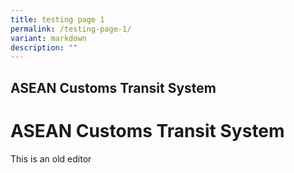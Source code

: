 ```yaml
---
title: testing page 1
permalink: /testing-page-1/
variant: markdown
description: ""
---
```

## ASEAN Customs Transit System
# ASEAN Customs Transit System

This is an old editor